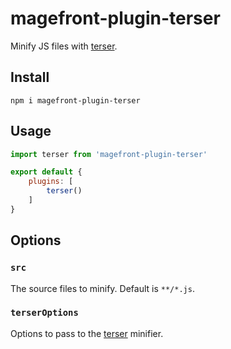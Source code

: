 # magefront-plugin-terser

Minify JS files with [terser](https://terser.org/).

## Install

    npm i magefront-plugin-terser

## Usage

```js
import terser from 'magefront-plugin-terser'

export default {
    plugins: [
        terser()
    ]
}
```

## Options

### `src`

The source files to minify. Default is `**/*.js`.

### `terserOptions`

Options to pass to the [terser](https://terser.org/docs/api-reference#minify-options) minifier.
